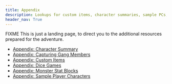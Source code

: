 ```yaml
---
title: Appendix
description: Lookups for custom items, character summaries, sample PCs, and more.
header_nav: True
---
```


FIXME
This is just a landing page, to direct you to the additional resources prepared for the adventure.

- [Appendix: Character Summary](./appendix-character-summary.md)
- [Appendix: Capturing Gang Members](./appendix-capturing-gang-members.md)
- [Appendix: Custom Items](./appendix-custom-items.md)
- [Appendix: Dice Games](./appendix-dice-games.md)
- [Appendix: Monster Stat Blocks](./appendix-monster-stat-blocks.md)
- [Appendix: Sample Player Characters](./appendix-sample-characters.md)
